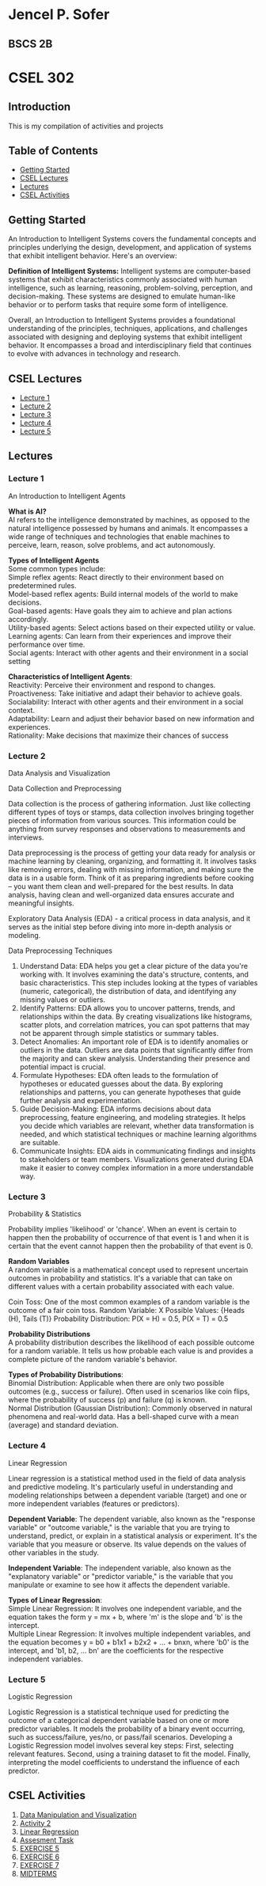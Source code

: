 <h1>Jencel P. Sofer</h1>
<h2>BSCS 2B</h2>
<h1>CSEL 302</h1>


<h2>Introduction</h2>
<p>This is my compilation of activities and projects</p>

<h2>Table of Contents</h2>
<ul>
  <li><a href="#getting-started">Getting Started</a></li>
  <li><a href="#csel-lectures">CSEL Lectures</a></li>
  <li><a href="#lectures">Lectures</a></li>
  <li><a href="#csel-activities">CSEL Activities</a></li>
</ul>

<h2 id="getting-started">Getting Started</h2>
<p>An Introduction to Intelligent Systems covers the fundamental concepts and principles underlying the design, development, and application of systems that exhibit intelligent behavior. Here's an overview:</p>
<p><strong>Definition of Intelligent Systems:</strong> Intelligent systems are computer-based systems that exhibit characteristics commonly associated with human intelligence, such as learning, reasoning, problem-solving, perception, and decision-making. These systems are designed to emulate human-like behavior or to perform tasks that require some form of intelligence.</p>
<p>Overall, an Introduction to Intelligent Systems provides a foundational understanding of the principles, techniques, applications, and challenges associated with designing and deploying systems that exhibit intelligent behavior. It encompasses a broad and interdisciplinary field that continues to evolve with advances in technology and research.</p>

<h2 id="csel-lectures">CSEL Lectures</h2>
<ul>
  <li><a href="#lecture-1">Lecture 1</a></li>
  <li><a href="#lecture-2">Lecture 2</a></li>
  <li><a href="#lecture-3">Lecture 3</a></li>
  <li><a href="#lecture-4">Lecture 4</a></li>
  <li><a href="#lecture-5">Lecture 5</a></li>
</ul>

<h2 id="lectures">Lectures</h2>

<h3 id="lecture-1">Lecture 1</h3>
<p>An Introduction to Intelligent Agents</p>
<p><strong>What is AI?</strong><br>AI refers to the intelligence demonstrated by machines, as opposed to the natural intelligence possessed by humans and animals. It encompasses a wide range of techniques and technologies that enable machines to perceive, learn, reason, solve problems, and act autonomously.</p>
<p><strong>Types of Intelligent Agents</strong><br>Some common types include:<br>Simple reflex agents: React directly to their environment based on predetermined rules.<br>Model-based reflex agents: Build internal models of the world to make decisions.<br>Goal-based agents: Have goals they aim to achieve and plan actions accordingly.<br>Utility-based agents: Select actions based on their expected utility or value.<br>Learning agents: Can learn from their experiences and improve their performance over time.<br>Social agents: Interact with other agents and their environment in a social setting</p>
<p><strong>Characteristics of Intelligent Agents</strong>:<br>Reactivity: Perceive their environment and respond to changes.<br>Proactiveness: Take initiative and adapt their behavior to achieve goals.<br>Socialability: Interact with other agents and their environment in a social context.<br>Adaptability: Learn and adjust their behavior based on new information and experiences.<br>Rationality: Make decisions that maximize their chances of success</p>

<h3 id="lecture-2">Lecture 2</h3>
<p>Data Analysis and Visualization</p>
<p>Data Collection and Preprocessing</p>
<p>Data collection is the process of gathering information. Just like collecting different types of toys or stamps, data collection involves bringing together pieces of information from various sources. This information could be anything from survey responses and observations to measurements and interviews.</p>
<p>Data preprocessing is the process of getting your data ready for analysis or machine learning by cleaning, organizing, and formatting it. It involves tasks like removing errors, dealing with missing information, and making sure the data is in a usable form. Think of it as preparing ingredients before cooking – you want them clean and well-prepared for the best results. In data analysis, having clean and well-organized data ensures accurate and meaningful insights.</p>
<p>Exploratory Data Analysis (EDA) - a critical process in data analysis, and it serves as the initial step before diving into more in-depth analysis or modeling.</p>
<p>Data Preprocessing Techniques</p>
<ol>
  <li>Understand Data: EDA helps you get a clear picture of the data you're working with. It involves examining the data's structure, contents, and basic characteristics. This step includes looking at the types of variables (numeric, categorical), the distribution of data, and identifying any missing values or outliers.</li>
  <li>Identify Patterns: EDA allows you to uncover patterns, trends, and relationships within the data. By creating visualizations like histograms, scatter plots, and correlation matrices, you can spot patterns that may not be apparent through simple statistics or summary tables.</li>
  <li>Detect Anomalies: An important role of EDA is to identify anomalies or outliers in the data. Outliers are data points that significantly differ from the majority and can skew analysis. Understanding their presence and potential impact is crucial.</li>
  <li>Formulate Hypotheses: EDA often leads to the formulation of hypotheses or educated guesses about the data. By exploring relationships and patterns, you can generate hypotheses that guide further analysis and experimentation.</li>
  <li>Guide Decision-Making: EDA informs decisions about data preprocessing, feature engineering, and modeling strategies. It helps you decide which variables are relevant, whether data transformation is needed, and which statistical techniques or machine learning algorithms are suitable.</li>
  <li>Communicate Insights: EDA aids in communicating findings and insights to stakeholders or team members. Visualizations generated during EDA make it easier to convey complex information in a more understandable way.</li>
</ol>

<h3 id="lecture-3">Lecture 3</h3>
<p>Probability & Statistics</p>
<p>Probability implies 'likelihood' or 'chance'. When an event is certain to happen then the probability of occurrence of that event is 1 and when it is certain that the event cannot happen then the probability of that event is 0.</p>
<p><strong>Random Variables</strong><br>A random variable is a mathematical concept used to represent uncertain outcomes in probability and statistics. It's a variable that can take on different values with a certain probability associated with each value.</p>
<p>Coin Toss: One of the most common examples of a random variable is the outcome of a fair coin toss. Random Variable: X Possible Values: {Heads (H), Tails (T)} Probability Distribution: P(X = H) = 0.5, P(X = T) = 0.5</p>
<p><strong>Probability Distributions</strong><br>A probability distribution describes the likelihood of each possible outcome for a random variable. It tells us how probable each value is and provides a complete picture of the random variable's behavior.</p>
<p><strong>Types of Probability Distributions</strong>:<br>Binomial Distribution: Applicable when there are only two possible outcomes (e.g., success or failure). Often used in scenarios like coin flips, where the probability of success (p) and failure (q) is known.<br>Normal Distribution (Gaussian Distribution): Commonly observed in natural phenomena and real-world data. Has a bell-shaped curve with a mean (average) and standard deviation.</p>

<h3 id="lecture-4">Lecture 4</h3>
<p>Linear Regression</p>
<p>Linear regression is a statistical method used in the field of data analysis and predictive modeling. It's particularly useful in understanding and modeling relationships between a dependent variable (target) and one or more independent variables (features or predictors).</p>
<p><strong>Dependent Variable</strong>: The dependent variable, also known as the "response variable" or "outcome variable," is the variable that you are trying to understand, predict, or explain in a statistical analysis or experiment. It's the variable that you measure or observe. Its value depends on the values of other variables in the study.</p>
<p><strong>Independent Variable</strong>: The independent variable, also known as the "explanatory variable" or "predictor variable," is the variable that you manipulate or examine to see how it affects the dependent variable.</p>
<p><strong>Types of Linear Regression</strong>:<br>Simple Linear Regression: It involves one independent variable, and the equation takes the form y = mx + b, where 'm' is the slope and 'b' is the intercept.<br>Multiple Linear Regression: It involves multiple independent variables, and the equation becomes y = b0 + b1x1 + b2x2 + ... + bnxn, where 'b0' is the intercept, and 'b1, b2, ... bn' are the coefficients for the respective independent variables.</p>

<h3 id="lecture-5">Lecture 5</h3>
<p>Logistic Regression</p>
<p>Logistic Regression is a statistical technique used for predicting the outcome of a categorical dependent variable based on one or more predictor variables. It models the probability of a binary event occurring, such as success/failure, yes/no, or pass/fail scenarios. Developing a Logistic Regression model involves several key steps: First, selecting relevant features. Second, using a training dataset to fit the model. Finally, interpreting the model coefficients to understand the influence of each predictor.</p>

<h2 id="csel-activities">CSEL Activities</h2>
<ol>
  <li><a href="DATAA/data.ipynb">Data Manipulation and Visualization</a></li>
  <li><a href="Activity 2/ActTwo.ipynb">Activity 2</a></li>
  <li><a href="Linear Regression/Linear.ipynb">Linear Regression</a></li>
  <li><a href="Assesment Task/AT.ipynb">Assesment Task</a></li>
  <li><a href="EXER 5/EXER.ipynb">EXERCISE 5</a></li>
  <li><a href="EXER 6/EXERR.ipynb">EXERCISE 6</a></li>
  <li><a href="EXER 7/EXERRR.ipynb">EXERCISE 7</a></li>
  <li><a href="MIDTERMS/MID.ipynb">MIDTERMS</a></li>
</ol>

</body>
</html>



























  








 
